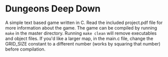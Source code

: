 # Dungeons Deep Down

A simple text based game written in C.
Read the included project.pdf file for more information about the game.
The game can be compiled by running ```make``` in the master directory.
Running ```make clean``` will remove executables and object files.
If you'd like a larger map, in the main.c file, change the GRID_SIZE constant to a different number (works by squaring that number) before compilation.